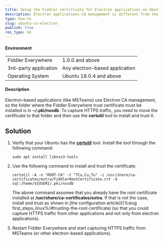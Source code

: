 ```yaml
---
title: Setup the Fiddler certificate for Electron applications on Ubuntu
description: Electron applications CA management is different from the operating system CA management used by default by Fiddler. This article explains how to set up the CA for electron applications (like MSTeams) so that they could get the FIddler certificate (for HTTPS capturing).
type: how-to
slug: ubuntu-ca-electron
publish: true
res_type: kb
---
```



#### Environment

|   |   |
|---|---|
| Fiddler Everywhere | 1.0.0 and above |
| 3rd-party application | Any electron-based application |
| Operating System | Ubuntu 18.0.4 and above |

#### Description

Electron-based applications (like MSTeams) use Electron CA management, so the folder where the Fiddler Everywhere trust certificate must be installed is in **~/.pki/nssdb**. To capture HTTPS traffic, you need to move the certificate to that folder and then use the **certutil** tool to install and trust it.

## Solution

1. Verify that your Ubuntu has the [**certutil**](https://docs.microsoft.com/en-us/windows-server/administration/windows-commands/certutil) tool. Install the tool through the following command:
    ```Shell
    sudo apt install libnss3-tools
    ```

2. Use the following command to install and trust the certificate:
    ```Shell
    certutil -A -n "ROOT-CA" -t "TCu,Cu,Tu" -i /usr/share/ca-certificates/extra/FiddlerRootCertificate.crt -d sql:/home/${USER}/.pki/nssdb
    ```

    The above command assumes that you already have the root certificate installed at **/usr/share/ca-certificates/extra**. If that is not the case, install and trust as shown in [the configuration article]({%slug first_steps_linux%}#trusting-the-root-certificate) (so that you could capture HTTPS traffic from other applications and not only from electron applications).

3. Restart Fiddler Everywhere and start capturing HTTPS traffic from MSTeams (or other electron-based applications).
